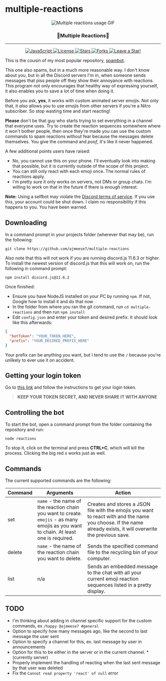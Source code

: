 # multiple-reactions

<p align="center">
  <img alt="Multiple reactions usage GIF" src="https://user-images.githubusercontent.com/17814535/74597447-521f0c80-5025-11ea-89d5-a6cb98e4e329.gif">

  <h3 align="center">🤯Multiple Reactions🤯</h3>
</p>

----

<p align="center">
  <a href="https://github.com/ajmeese7/multiple-reactions/search?l=javascript">
    <img src="https://img.shields.io/badge/language-javascript-blue?color=FF69B4" alt="JavaScript" />
  </a>
  <a href="https://github.com/ajmeese7/multiple-reactions/blob/master/LICENSE.md">
    <img src="https://img.shields.io/github/license/ajmeese7/multiple-reactions" alt="License" />
  </a>
  <a href="https://github.com/ajmeese7/multiple-reactions/stargazers">
    <img src="https://img.shields.io/github/stars/ajmeese7/multiple-reactions" alt="Stars" />
  </a>
  <a href="https://github.com/ajmeese7/multiple-reactions/network/members">
    <img src="https://img.shields.io/github/forks/ajmeese7/multiple-reactions" alt="Forks" />
  </a>
  <a href="https://github.com/ajmeese7/multiple-reactions/stargazers">
    <img src="https://img.shields.io/static/v1?label=%F0%9F%8C%9F&message=If%20Useful&style=style=flat&color=BC4E99" alt="Leave a Star!"/>
  </a>
</p>

This is the cousin of my most popular repository, [spambot](https://github.com/ajmeese7/spambot).

This one also spams, but in a much more reasonable way. I don't know about you, but in all the Discord
servers I'm in, when someone sends messages that piss people off they show their annoyance with 
reactions. This program not only encourages that healthy way of expressing yourself, it also enables
you to save a lot of time when doing it.

Before you ask, **yes**, it works with custom animated server emojis. Not only that, it *also* allows you to use emojis from
other servers if you're a Nitro subscriber. So stop wasting time and start reacting!

**Please** don't be that guy who starts trying to set everything in a channel that everyone 
uses. Try to create the reaction sequences somewhere where it won't bother people, then once 
they're made you can use the custom commands to spam reactions without fear because the 
messages delete themselves. You give the command and *poof*, it's like it never happened.

A few additional points users have raised:
- No, you cannot use this on your phone. I'll eventually look into making that possible, but it is currently outside of the scope of this project.
- You can still only react with each emoji once. The normal rules of reactions apply.
- I'm pretty sure it only works on servers, not DMs or group chats. I'm willing to work on that in the future if there is enough interest.

**Note:** Using a selfbot may violate the [Discord terms of service](https://discordapp.com/terms). 
If you use this, your  account could be shut down. I claim no responsibility if this happens to you. 
You have been warned.

## Downloading

In a command prompt in your projects folder (wherever that may be), run the following:

`git clone https://github.com/ajmeese7/multiple-reactions`

Also note that this will not work if you are running discord.js 11.6.3 or higher.
To install the newest version of discord.js that this will work on, run the following in command prompt:

`npm install discord.js@11.6.2`

Once finished:

- Ensure you have NodeJS installed on your PC by running `npm`. If not, Google how to install it and do that now
- In the folder from where you ran the git command, run `cd multiple-reactions` and then run `npm install`
- Edit `config.json` and enter your token and desired prefix. It should look like this afterwards:

```json
{
  "botToken": "YOUR_TOKEN_HERE",
  "prefix": "YOUR_DESIRED_PREFIX_HERE"
}
```

Your prefix can be anything you want, but I tend to use the `/` because you're unlikely to ever use it on accident.

## Getting your login token

Go to [this link](https://github.com/Tyrrrz/DiscordChatExporter/wiki/Troubleshooting#my-token-is-disappearing-too-quickly-i-cant-copy-it) and follow the instructions
to get your login token.

> **KEEP YOUR TOKEN SECRET, AND NEVER SHARE IT WITH ANYONE**

## Controlling the bot

To start the bot, open a command prompt from the folder containing the repository and run:

 `node reactions`

To stop it, click on the terminal and press **CTRL+C**, which will kill the process. Clicking the big red x works just as well.

## Commands

The current supported commands are the following:

| Command | Arguments | Action |
|---------|---------------------------------------------------------------------------------------------------------------------------------|-----------------------------------------------------------------------------------------------------------------------------------------------------------------|
| set | `name` - the name of the reaction chain you want to create. <br> `emojis` - as many emojis as you want to chain. At least one is required. | Creates and stores a JSON file with the emojis you want to react with and the name you choose. If the name already exists, it will overwrite the previous save. |
| delete | `name` - the name of the reaction chain you want to delete. | Sends the specified command file to the recycling bin of your computer. |
| list | n/a | Sends an embedded message to the chat with all your current emoji reaction sequences listed in a pretty display. |

## TODO

- I'm thinking about adding in channel specific support for the custom commands, ex `/happy @ajmeese7 #general`
- Option to specify how many messages ago, like the second to last message the user sent
- Option to specify a channel for this, ex. last message by user in announcements
- Option for this to be either in the server or in the current channel. *(currently server)
- Properly implement the handling of reacting when the last sent message by that
user was deleted
- Fix the `Cannot read property 'react' of null` error
